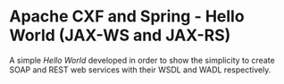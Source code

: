Apache CXF and Spring - Hello World (JAX-WS and JAX-RS)
===========

A simple *Hello World* developed in order to show the simplicity to create SOAP and REST web services with their WSDL and WADL respectively.